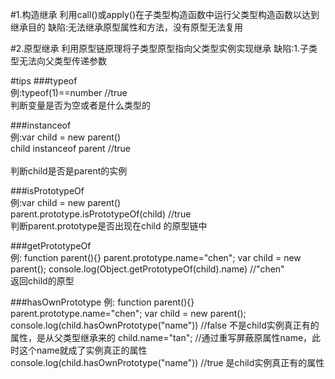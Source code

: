 #1.构造继承
利用call()或apply()在子类型构造函数中运行父类型构造函数以达到继承目的
缺陷:无法继承原型属性和方法，没有原型无法复用

#2.原型继承
利用原型链原理将子类型原型指向父类型实例实现继承
缺陷:1.子类型无法向父类型传递参数

#tips
###typeof                  
例:typeof(1)==number  //true     
判断变量是否为空或者是什么类型的

###instanceof              
例:var child = new parent()    
child instanceof parent //true<br>  
判断child是否是parent的实例 

###isPrototypeOf           
例:var child = new parent()   
parent.prototype.isPrototypeOf(child) //true <br> 
判断parent.prototype是否出现在child 的原型链中

###getPrototypeOf        
例:
function parent(){}
parent.prototype.name="chen";
var child = new parent();
console.log(Object.getPrototypeOf(child).name)  //"chen"<br> 
返回child的原型

###hasOwnPrototype
例:
function parent(){}
parent.prototype.name="chen";
var child = new parent();
console.log(child.hasOwnPrototype("name"))  //false  不是child实例真正有的属性，是从父类型继承来的
child.name="tan";                           //通过重写屏蔽原属性name，此时这个name就成了实例真正的属性
console.log(child.hasOwnPrototype("name"))  //true  是child实例真正有的属性

